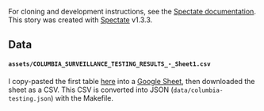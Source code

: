 For cloning and development instructions, see the [Spectate documentation](https://github.com/graphicsdesk/spectate/#cloning-a-spectate-project). This story was created with [Spectate](https://github.com/graphicsdesk/spectate) v1.3.3.

## Data

#### `assets/COLUMBIA_SURVEILLANCE_TESTING_RESULTS_-_Sheet1.csv`

I copy-pasted the first table [here](https://covid19.columbia.edu/content/columbia-surveillance-testing-results) into a [Google Sheet](https://docs.google.com/spreadsheets/d/1gujVn8vHhuGmWB3-KXI2-s23dXhnTRTc-r2tYpLUvC0/edit#gid=0), then downloaded the sheet as a CSV. This CSV is converted into JSON (`data/columbia-testing.json`) with the Makefile.
